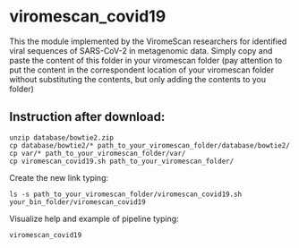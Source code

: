 # viromescan_covid19 
This the module implemented by the ViromeScan researchers for identified viral sequences of SARS-CoV-2 in metagenomic data.
Simply copy and paste the content of this folder in your viromescan folder (pay attention to put the content in the correspondent location of your viromescan folder without substituting the contents, but only adding the contents to you folder)

## Instruction after download:
```
unzip database/bowtie2.zip
cp database/bowtie2/* path_to_your_viromescan_folder/database/bowtie2/
cp var/* path_to_your_viromescan_folder/var/
cp viromescan_covid19.sh path_to_your_viromescan_folder/
```

Create the new link typing:
```
ls -s path_to_your_viromescan_folder/viromescan_covid19.sh your_bin_folder/viromescan_covid19
```

Visualize help and example of pipeline typing:
```
viromescan_covid19
```
